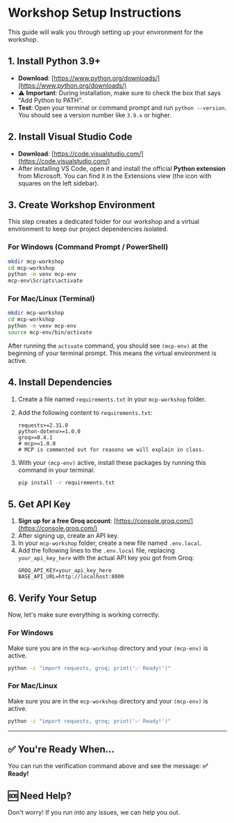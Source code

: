 # Workshop Setup Instructions

This guide will walk you through setting up your environment for the workshop.

## 1. Install Python 3.9+

-   **Download**: [https://www.python.org/downloads/](https://www.python.org/downloads/)
-   ⚠️ **Important**: During installation, make sure to check the box that says "Add Python to PATH".
-   **Test**: Open your terminal or command prompt and run `python --version`. You should see a version number like `3.9.x` or higher.

## 2. Install Visual Studio Code

-   **Download**: [https://code.visualstudio.com/](https://code.visualstudio.com/)
-   After installing VS Code, open it and install the official **Python extension** from Microsoft. You can find it in the Extensions view (the icon with squares on the left sidebar).

## 3. Create Workshop Environment

This step creates a dedicated folder for our workshop and a virtual environment to keep our project dependencies isolated.

### For Windows (Command Prompt / PowerShell)

```bash
mkdir mcp-workshop
cd mcp-workshop
python -m venv mcp-env
mcp-env\Scripts\activate
```

### For Mac/Linux (Terminal)

```bash
mkdir mcp-workshop
cd mcp-workshop
python -m venv mcp-env
source mcp-env/bin/activate
```

After running the `activate` command, you should see `(mcp-env)` at the beginning of your terminal prompt. This means the virtual environment is active.

## 4. Install Dependencies

1.  Create a file named `requirements.txt` in your `mcp-workshop` folder.

2.  Add the following content to `requirements.txt`:
    ```
    requests>=2.31.0
    python-dotenv>=1.0.0
    groq>=0.4.1
    # mcp>=1.0.0
    # MCP is commented out for reasons we will explain in class.
    ```

3.  With your `(mcp-env)` active, install these packages by running this command in your terminal:
    ```bash
    pip install -r requirements.txt
    ```

## 5. Get API Key

1.  **Sign up for a free Groq account**: [https://console.groq.com/](https://console.groq.com/)
2.  After signing up, create an API key.
3.  In your `mcp-workshop` folder, create a new file named `.env.local`.
4.  Add the following lines to the `.env.local` file, replacing `your_api_key_here` with the actual API key you got from Groq:
    ```
    GROQ_API_KEY=your_api_key_here
    BASE_API_URL=http://localhost:8000
    ```

## 6. Verify Your Setup

Now, let's make sure everything is working correctly.

### For Windows

Make sure you are in the `mcp-workshop` directory and your `(mcp-env)` is active.
```bash
python -c "import requests, groq; print('✅ Ready!')"
```

### For Mac/Linux

Make sure you are in the `mcp-workshop` directory and your `(mcp-env)` is active.
```bash
python -c "import requests, groq; print('✅ Ready!')"
```

---

## ✅ You're Ready When...

You can run the verification command above and see the message: **✅ Ready!**

## 🆘 Need Help?

Don't worry! If you run into any issues, we can help you out. 